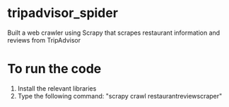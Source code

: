 # tripadvisor_spider
Built a web crawler using Scrapy that scrapes restaurant information and reviews from TripAdvisor


# To run the code
1) Install the relevant libraries
2) Type the following command: "scrapy crawl restaurantreviewscraper"
